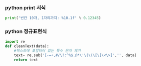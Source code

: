 ### python print 서식

```python
print('빈칸 10개, 1자리까지: %10.1f' % 0.12345)

```

### python 정규표현식

```python
import re
def cleanText(data):
    #텍스트에 포함되어 있는 특수 문자 제거
    text= re.sub('[-=+,#/\?:^%$.@*\'\(\(\[\]\<\>]','', data)
    return text

```

